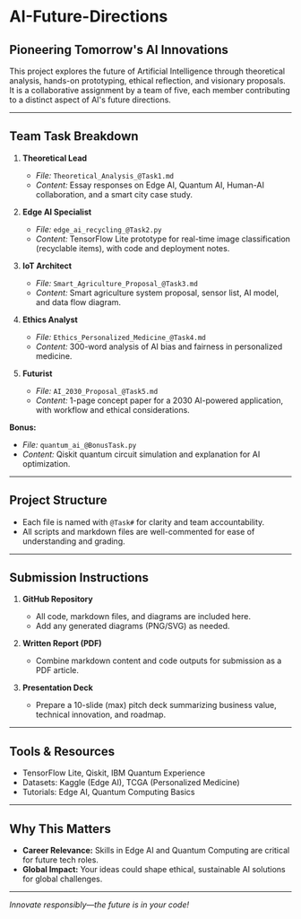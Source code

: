 # AI-Future-Directions

## Pioneering Tomorrow's AI Innovations

This project explores the future of Artificial Intelligence through theoretical analysis, hands-on prototyping, ethical reflection, and visionary proposals. It is a collaborative assignment by a team of five, each member contributing to a distinct aspect of AI's future directions.

---

## Team Task Breakdown

1. **Theoretical Lead**
   - *File:* `Theoretical_Analysis_@Task1.md`
   - *Content:* Essay responses on Edge AI, Quantum AI, Human-AI collaboration, and a smart city case study.

2. **Edge AI Specialist**
   - *File:* `edge_ai_recycling_@Task2.py`
   - *Content:* TensorFlow Lite prototype for real-time image classification (recyclable items), with code and deployment notes.

3. **IoT Architect**
   - *File:* `Smart_Agriculture_Proposal_@Task3.md`
   - *Content:* Smart agriculture system proposal, sensor list, AI model, and data flow diagram.

4. **Ethics Analyst**
   - *File:* `Ethics_Personalized_Medicine_@Task4.md`
   - *Content:* 300-word analysis of AI bias and fairness in personalized medicine.

5. **Futurist**
   - *File:* `AI_2030_Proposal_@Task5.md`
   - *Content:* 1-page concept paper for a 2030 AI-powered application, with workflow and ethical considerations.

**Bonus:**
- *File:* `quantum_ai_@BonusTask.py`
- *Content:* Qiskit quantum circuit simulation and explanation for AI optimization.

---

## Project Structure

- Each file is named with `@Task#` for clarity and team accountability.
- All scripts and markdown files are well-commented for ease of understanding and grading.

---

## Submission Instructions

1. **GitHub Repository**
   - All code, markdown files, and diagrams are included here.
   - Add any generated diagrams (PNG/SVG) as needed.

2. **Written Report (PDF)**
   - Combine markdown content and code outputs for submission as a PDF article.

3. **Presentation Deck**
   - Prepare a 10-slide (max) pitch deck summarizing business value, technical innovation, and roadmap.

---

## Tools & Resources
- TensorFlow Lite, Qiskit, IBM Quantum Experience
- Datasets: Kaggle (Edge AI), TCGA (Personalized Medicine)
- Tutorials: Edge AI, Quantum Computing Basics

---

## Why This Matters
- **Career Relevance:** Skills in Edge AI and Quantum Computing are critical for future tech roles.
- **Global Impact:** Your ideas could shape ethical, sustainable AI solutions for global challenges.

---

*Innovate responsibly—the future is in your code!*

